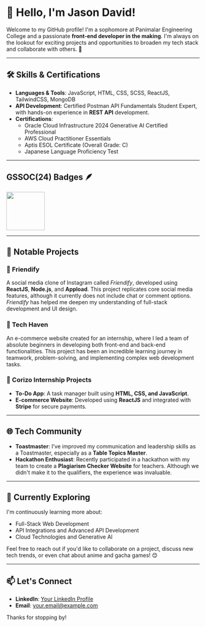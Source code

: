 # 👋 Hello, I'm Jason David!

Welcome to my GitHub profile! I'm a sophomore at Panimalar Engineering College and a passionate **front-end developer in the making**. I'm always on the lookout for exciting projects and opportunities to broaden my tech stack and collaborate with others. 🚀

---

## 🛠 Skills & Certifications

- **Languages & Tools**: JavaScript, HTML, CSS, SCSS, ReactJS, TailwindCSS, MongoDB
- **API Development**: Certified Postman API Fundamentals Student Expert, with hands-on experience in **REST API** development.
- **Certifications**:
  - Oracle Cloud Infrastructure 2024 Generative AI Certified Professional
  - AWS Cloud Practitioner Essentials
  - Aptis ESOL Certificate (Overall Grade: C)
  - Japanese Language Proficiency Test

---
## GSSOC(24) Badges 🪶
<div style='display:flex; align-items:center; gap: 10px;' align='center'><a href="https://gssoc.girlscript.tech/leaderboard?year=2024Extd>&username=David4988">
<img src="https://raw.githubusercontent.com/GSSoC24/Postman-Challenge/main/docs/assets/Postman%20White.png" width="100px" height="100px" />
</a></div>

---
  
## 📝 Notable Projects

### 🔹 Friendify
A social media clone of Instagram called *Friendify*, developed using **ReactJS**, **Node.js**, and **Appload**. This project replicates core social media features, although it currently does not include chat or comment options. *Friendify* has helped me deepen my understanding of full-stack development and UI design.

### 🔹 Tech Haven
An e-commerce website created for an internship, where I led a team of absolute beginners in developing both front-end and back-end functionalities. This project has been an incredible learning journey in teamwork, problem-solving, and implementing complex web development tasks.

### 🔹 Corizo Internship Projects
- **To-Do App**: A task manager built using **HTML, CSS, and JavaScript**.
- **E-commerce Website**: Developed using **ReactJS** and integrated with **Stripe** for secure payments.

---

## 🌐 Tech Community

- **Toastmaster**: I've improved my communication and leadership skills as a Toastmaster, especially as a **Table Topics Master**.
- **Hackathon Enthusiast**: Recently participated in a hackathon with my team to create a **Plagiarism Checker Website** for teachers. Although we didn't make it to the qualifiers, the experience was invaluable.

---

## 🌱 Currently Exploring

I'm continuously learning more about:
- Full-Stack Web Development
- API Integrations and Advanced API Development
- Cloud Technologies and Generative AI

Feel free to reach out if you'd like to collaborate on a project, discuss new tech trends, or even chat about anime and gacha games! 😊

---

## 📫 Let's Connect

- **LinkedIn**: [Your LinkedIn Profile](https://linkedin.com/in/yourprofile)
- **Email**: your.email@example.com

Thanks for stopping by!


</div>
